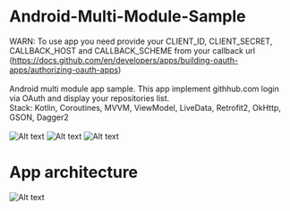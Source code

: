 # Android-Multi-Module-Sample
WARN: To use app you need provide your CLIENT_ID, CLIENT_SECRET, CALLBACK_HOST and CALLBACK_SCHEME from your callback url (https://docs.github.com/en/developers/apps/building-oauth-apps/authorizing-oauth-apps) <br /> <br />
Android multi module app sample. This app implement githhub.com login via OAuth and display your repositories list. <br />
Stack: Kotlin, Coroutines, MVVM, ViewModel, LiveData, Retrofit2, OkHttp, GSON, Dagger2 <br />  <br />
![Alt text](https://user-images.githubusercontent.com/76266760/120232102-8428a200-c25b-11eb-99f4-bce36b1b3bdf.png "Optional title")
![Alt text](https://user-images.githubusercontent.com/76266760/120232108-8a1e8300-c25b-11eb-9b89-c01294441694.png "Optional title")
![Alt text](https://user-images.githubusercontent.com/76266760/120232116-8db20a00-c25b-11eb-9154-f7f56836a510.png "Optional title") <br />
# App architecture
![Alt text](https://user-images.githubusercontent.com/76266760/120234029-c0f69800-c25f-11eb-898a-0a9e137be833.png "Optional title")
